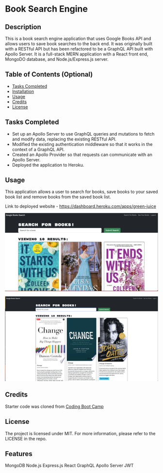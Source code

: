 # Book Search Engine 

## Description
This is a book search engine application that uses Google Books API and allows users to save book searches to the back end. It was originally built with a RESTful API but has been refactored to be a GraphQL API built with Apollo Server. It is a full-stack MERN application with a React front end, MongoDO database, and Node.js/Express.js server.

## Table of Contents (Optional)

- [Tasks Completed](#TasksCompleted)
- [Installation](#installation)
- [Usage](#usage)
- [Credits](#credits)
- [License](#license)

## Tasks Completed
* Set up an Apollo Server to use GraphQL queries and mutations to fetch and modify data, replacing the existing RESTful API.
* Modified the existing authentication middleware so that it works in the context of a GraphQL API.
* Created an Apollo Provider so that requests can communicate with an Apollo Server.
* Deployed the application to Heroku.
 


## Usage

This application allows a user to search for books, save books to your saved book list and remove books from the saved book list.

Link to deployed website - https://dashboard.heroku.com/apps/green-juice 

![Book Search Engine screenshot](./assets/book-search-engine-screenshot.png)

![Book Search Engine screenshot](/assets/booksearch-engine-screenshot.png)

## Credits

Starter code was cloned from [Coding Boot Camp](https://github.com/coding-boot-camp/solid-broccoli)



## License

The project is licensed under MIT. For more information, please refer to the LICENSE in the repo.



## Features

MongoDB
Node.js
Express.js
React
GraphQL
Apollo Server
JWT

